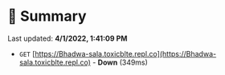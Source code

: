 # 📖 Summary
Last updated: **4/1/2022, 1:41:09 PM**

- `GET` [https://Bhadwa-sala.toxicblte.repl.co](https://Bhadwa-sala.toxicblte.repl.co) - **Down** (349ms)
